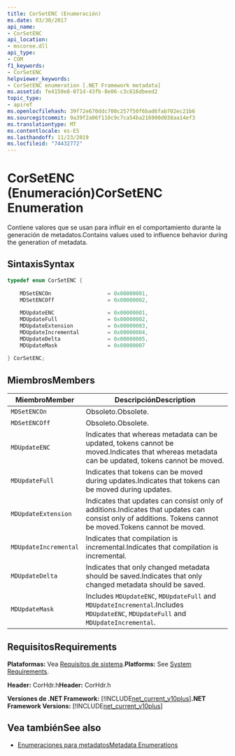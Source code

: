 ```yaml
---
title: CorSetENC (Enumeración)
ms.date: 03/30/2017
api_name:
- CorSetENC
api_location:
- mscoree.dll
api_type:
- COM
f1_keywords:
- CorSetENC
helpviewer_keywords:
- CorSetENC enumeration [.NET Framework metadata]
ms.assetid: fe4150e8-071d-43fb-8e06-c3c616dbeed2
topic_type:
- apiref
ms.openlocfilehash: 39f72e670ddc700c257f50f6bad6fab702ec21b6
ms.sourcegitcommit: 9a39f2a06f110c9c7ca54ba216900d038aa14ef3
ms.translationtype: MT
ms.contentlocale: es-ES
ms.lasthandoff: 11/23/2019
ms.locfileid: "74432772"
---
```

# <a name="corsetenc-enumeration"></a><span data-ttu-id="2855c-102">CorSetENC (Enumeración)</span><span class="sxs-lookup"><span data-stu-id="2855c-102">CorSetENC Enumeration</span></span>
<span data-ttu-id="2855c-103">Contiene valores que se usan para influir en el comportamiento durante la generación de metadatos.</span><span class="sxs-lookup"><span data-stu-id="2855c-103">Contains values used to influence behavior during the generation of metadata.</span></span>  
  
## <a name="syntax"></a><span data-ttu-id="2855c-104">Sintaxis</span><span class="sxs-lookup"><span data-stu-id="2855c-104">Syntax</span></span>  
  
```cpp  
typedef enum CorSetENC {  
  
    MDSetENCOn                  = 0x00000001,  
    MDSetENCOff                 = 0x00000002,  
  
    MDUpdateENC                 = 0x00000001,  
    MDUpdateFull                = 0x00000002,  
    MDUpdateExtension           = 0x00000003,  
    MDUpdateIncremental         = 0x00000004,  
    MDUpdateDelta               = 0x00000005,  
    MDUpdateMask                = 0x00000007  
  
} CorSetENC;  
```  
  
## <a name="members"></a><span data-ttu-id="2855c-105">Miembros</span><span class="sxs-lookup"><span data-stu-id="2855c-105">Members</span></span>  
  
|<span data-ttu-id="2855c-106">Miembro</span><span class="sxs-lookup"><span data-stu-id="2855c-106">Member</span></span>|<span data-ttu-id="2855c-107">Descripción</span><span class="sxs-lookup"><span data-stu-id="2855c-107">Description</span></span>|  
|------------|-----------------|  
|`MDSetENCOn`|<span data-ttu-id="2855c-108">Obsoleto.</span><span class="sxs-lookup"><span data-stu-id="2855c-108">Obsolete.</span></span>|  
|`MDSetENCOff`|<span data-ttu-id="2855c-109">Obsoleto.</span><span class="sxs-lookup"><span data-stu-id="2855c-109">Obsolete.</span></span>|  
|`MDUpdateENC`|<span data-ttu-id="2855c-110">Indicates that whereas metadata can be updated, tokens cannot be moved.</span><span class="sxs-lookup"><span data-stu-id="2855c-110">Indicates that whereas metadata can be updated, tokens cannot be moved.</span></span>|  
|`MDUpdateFull`|<span data-ttu-id="2855c-111">Indicates that tokens can be moved during updates.</span><span class="sxs-lookup"><span data-stu-id="2855c-111">Indicates that tokens can be moved during updates.</span></span>|  
|`MDUpdateExtension`|<span data-ttu-id="2855c-112">Indicates that updates can consist only of additions.</span><span class="sxs-lookup"><span data-stu-id="2855c-112">Indicates that updates can consist only of additions.</span></span> <span data-ttu-id="2855c-113">Tokens cannot be moved.</span><span class="sxs-lookup"><span data-stu-id="2855c-113">Tokens cannot be moved.</span></span>|  
|`MDUpdateIncremental`|<span data-ttu-id="2855c-114">Indicates that compilation is incremental.</span><span class="sxs-lookup"><span data-stu-id="2855c-114">Indicates that compilation is incremental.</span></span>|  
|`MDUpdateDelta`|<span data-ttu-id="2855c-115">Indicates that only changed metadata should be saved.</span><span class="sxs-lookup"><span data-stu-id="2855c-115">Indicates that only changed metadata should be saved.</span></span>|  
|`MDUpdateMask`|<span data-ttu-id="2855c-116">Includes `MDUpdateENC`, `MDUpdateFull` and `MDUpdateIncremental`.</span><span class="sxs-lookup"><span data-stu-id="2855c-116">Includes `MDUpdateENC`, `MDUpdateFull` and `MDUpdateIncremental`.</span></span>|  
  
## <a name="requirements"></a><span data-ttu-id="2855c-117">Requisitos</span><span class="sxs-lookup"><span data-stu-id="2855c-117">Requirements</span></span>  
 <span data-ttu-id="2855c-118">**Plataformas:** Vea [Requisitos de sistema](../../../../docs/framework/get-started/system-requirements.md).</span><span class="sxs-lookup"><span data-stu-id="2855c-118">**Platforms:** See [System Requirements](../../../../docs/framework/get-started/system-requirements.md).</span></span>  
  
 <span data-ttu-id="2855c-119">**Header:** CorHdr.h</span><span class="sxs-lookup"><span data-stu-id="2855c-119">**Header:** CorHdr.h</span></span>  
  
 <span data-ttu-id="2855c-120">**Versiones de .NET Framework:** [!INCLUDE[net_current_v10plus](../../../../includes/net-current-v10plus-md.md)]</span><span class="sxs-lookup"><span data-stu-id="2855c-120">**.NET Framework Versions:** [!INCLUDE[net_current_v10plus](../../../../includes/net-current-v10plus-md.md)]</span></span>  
  
## <a name="see-also"></a><span data-ttu-id="2855c-121">Vea también</span><span class="sxs-lookup"><span data-stu-id="2855c-121">See also</span></span>

- [<span data-ttu-id="2855c-122">Enumeraciones para metadatos</span><span class="sxs-lookup"><span data-stu-id="2855c-122">Metadata Enumerations</span></span>](../../../../docs/framework/unmanaged-api/metadata/metadata-enumerations.md)
